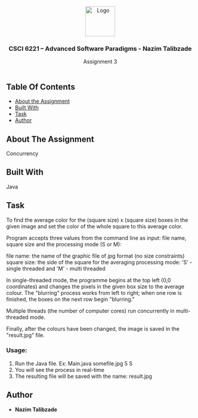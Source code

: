 <br/>
<p align="center">
  <a href="https://github.com/TN02/">
    <img src="https://avatars.githubusercontent.com/u/68858841?s=200&v=4" alt="Logo" width="80" height="80">
  </a>

  <h3 align="center">CSCI 6221 – Advanced Software Paradigms - Nazim Talibzade</h3>

  <p align="center">
    Assignment 3
    <br/>
    <br/>
  </p>
</p>



## Table Of Contents

* [About the Assignment](#about-the-assignment)
* [Built With](#built-with)
* [Task](#task)
* [Author](#author)

## About The Assignment

Concurrency

## Built With

Java

## Task

To find the average color for the (square size) x (square size) boxes in the given image and set the color of the whole square to this average color.

Program accepts three values from the command line as input: file name, square size and the processing mode (S or M):

file name: the name of the graphic file of jpg format (no size constraints)
square size: the side of the square for the averaging
processing mode: 'S' - single threaded and 'M' - multi threaded

In single-threaded mode, the programme begins at the top left (0,0 coordinates) and changes the pixels in the given box size to the average colour. The "blurring" process works from left to right; when one row is finished, the boxes on the next row begin "blurring."

Multiple threads (the number of computer cores) run concurrently in multi-threaded mode.

Finally, after the colours have been changed, the image is saved in the "result.jpg" file.

### Usage:

1. Run the Java file. Ex: Main.java somefile.jpg 5 S
2. You will see the process in real-time
3. The resulting file will be saved with the name: result.jpg

## Author

* **Nazim Talibzade**
